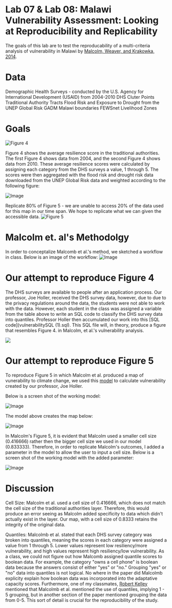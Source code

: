 # Lab 07 & Lab 08: Malawi Vulnerability Assessment: Looking at Reproducibility and Replicability


The goals of this lab are to test the reproducability of a multi-criteria analysis of vulnerability in Malawi by [Malcolm, Weaver, and Krakowka, 2014](VulnerabilityMalcolm.pdf).

# Data

Demographic Health Surveys - conducted by the U.S. Agency for International Development (USAID) from 2004-2010
DHS Cluter Points
Traditional Authority Tracts
Flood Risk and Exposure to Drought from the UNEP Global Risk
GADM Malawi boundaries 
FEWSnet Livelihood Zones

# Goals

![Figure 4](Figure4.png)

Figure 4 shows the average resilience score in the traditional authorities. The first Figure 4 shows data from 2004, and the second Figure 4 shows data from 2010. These average resilience scores were calculated by assigning each category from the DHS surveys a value, 1 through 5. The scores were then aggregated with the flood risk and drought risk data downloaded from the UNEP Global Risk data and weighted according to the following figure:

![Image](MalcolmMethod.png)


Replicate 80% of Figure 5 - we are unable to access 20% of the data used for this map in our time span. We hope to replicate what we can given the accessible data. 
![Figure 5](Figure5.png)


# Malcolm et. al's Methodolgy

In order to conceptalize Malcomb et al.'s method, we sketched a workflow in class. Below is an image of the workflow:
![Image](MalcombMCE.jpeg)



# Our attempt to reproduce Figure 4

The DHS surveys are available to people after an application process. Our professor, Joe Holler, received the DHS survey data, however, due to due to the privacy regulations around the data, the students were not able to work with the data. However, each student in the class was assigned a variable from the table above to write an SQL code to classify the DHS survey data into quantiles. Professor Holler then accumulated our work into this [SQL code](vulnerabilitySQL (1).sql). This SQL file will, in theory, produce a figure that resembles Figure 4. in Malcolm, et al.'s vulnerability analysis.

![](Figure5_smallercellsize.PNG)


# Our attempt to reproduce Figure 5

To reproduce Figure 5 in which Malcolm et al. produced a map of vunerability to climate change, we used this [model](vulnerability.model3) to calculate vulnerability created by our professor, Joe Holler. 

Below is a screen shot of the working model:

![Image](Model_1_Biggercellsize.PNG)

The model above creates the map below:

![Image](Figure_5_Bigger_Cell.PNG)

In Malcolm's Figure 5, it is evident that Malcolm used a smaller cell size (0.416666) rather then the bigger cell size we used in our model (0.833333). Therefore, in order to replicate Malcolm's outcomes, I added a parameter in the model to allow the user to input a cell size. Below is a screen shot of the working model with the added parameter:

![Image](Model_2_Smallercellsize.PNG)








# Discussion


Cell Size: Malcolm et al. used a cell size of 0.416666, which does not match the cell size of the traditional authorities layer. Therefore, this would produce an error seeing as Malcolm added specificity to data which didn't actually exist in the layer. Our map, with a cell size of 0.8333 retains the integrity of the original data.

Quantiles: Malcolmb et al. stated that each DHS survey category was broken into quantiles, meaning the scores in each category were assigned a value from 1 through 5. Lower values represent low resiliency/more vulnerability, and high values represent high resiliency/low vulnerability. As a class, we could not figure out how Malcomb assigned quantile scores to boolean data. For example, the category "owns a cell phone" is boolean data because the answers consist of either "yes" or "no." Grouping "yes" or "no" data into quantiles is not logical. No where in the paper did Malcolmb explicity explain how boolean data was incorporated into the adaptative capacity scores. Furthermore, one of my classmates, [Robert Kelley](https://rmkelley.github.io/) mentioned that Malcolmb et al. mentioned the use of quantiles, implying 1 - 5 grouping, but in another section of the paper mentioned grouping the data from 0-5. This sort of detail is crucial for the reproducibility of the study. 










